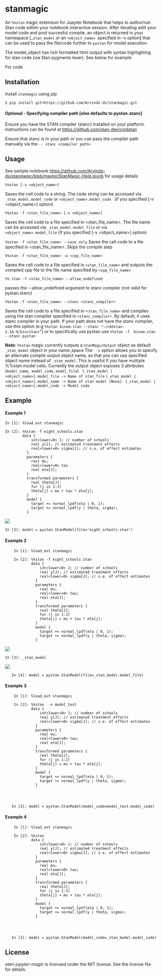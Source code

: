 stanmagic
====================

An `%%stan` magic extension for Jupyter Notebook that helps to author/run Stan code within your notebook  interactive session.  After iterating with your model code and post succesful compile,  an object is returned in your namespace [_`stan_model` or an `<object_name> `specified in -v option] that can be used to pass the file/code further to `pystan` for model execution.

 The model_object has rich formatted html  output with syntax highlighting for stan code (via Stan pygments lexer). See below for example

For code


Installation
------------

Install ``stanmagic`` using pip


    $ pip install git+https://github.com/Arvinds-ds/stanmagic.git



#### Optional - Specifying compiler path [else defaults to pystan.stanc]

Ensure you have the STAN compiler (stanc) installed on your platform. Instructions
can be found at https://github.com/stan-dev/cmdstan

Ensure that stanc is in your path or you can pass the compiler path
manually  via the `-- stanc <compiler path>`


Usage
-----
See sample notebook https://github.com/Arvinds-ds/stanmagic/blob/master/StanMagic-Help.ipynb
for usage details

`%%stan [-v <object_name>]`

  Saves the cell code to a string. The code string can be accessed via ` _stan_model.model_code ` or `<object_name>.model_code ` (if you specified  [-v  <object_name\>] option)

`%%stan -f <stan_file_name> [-v <object_name>]`

  Saves the cell code to a file specified in <stan_file_name>. The file name can  be accessed via `_stan_model.model_file` or via ` <object_name>.model_file` (if you specified  [-v  <object_name\>] option)

`%%stan -f <stan_file_name> --save_only`
  Saves the cell code to a file specified in <stan_file_name>. Skips the compile step

`%%stan -f <stan_file_name> -o <cpp_file_name>`

  Saves the cell code to a file specified in `<stan_file_name>` and outputs the
  compiled cpp file to the file name specified by `<cpp_file_name>`

`%% stan -f <stan_file_name> --allow_undefined`

  passes the --allow_undefined argument to stanc compiler (not valid for pystan.stanc)

`%%stan -f <stan_file_name> --stanc <stanc_compiler>`

  Saves the cell code to a file specified in <`stan_file_name>` and compiles
  using the stan compiler specified in `<stanc_compiler>`. By default, it uses
  stanc compiler in your path. If your path does not have the stanc compiler,
  use this option (e.g `%%stan binom.stan --stanc "~/cmdstan-2.16.0/bin/stanc`") or
  to specifically use pystan use  `%%stan -f  binom.stan --stanc pystan`

__Note__:
  `%%stan`  magic currently outputs a `StanMagicOutput` object as default `_stan_model` object in your
  name_space
         The  ` -v` option allows you to specify an alternate compile output object name, so that
           you can use specified object name instead of `_stan_model`.
           This is useful if you have multiple %%stan model cells. Currently the output object
           exposes 3 attributes (`model_name`,` model_code`, `model_file`)
          ` [_stan_model | <object_name>].model_file -> Name of stan_file`
           `[_stan_model | <object_name>].model_name -> Name of stan model [None]`
          ` [_stan_model | <object_name>].model_code -> Model code`


Example
--------

#### Example 1

    In [1]: %load_ext stanmagic

    In [2]: %%stan -f eight_schools.stan
            data {
                int<lower=0> J; // number of schools
                real y[J]; // estimated treatment effects
                real<lower=0> sigma[J]; // s.e. of effect estimates
              }
              parameters {
                real mu;
                real<lower=0> tau
                real eta[J];
              }
              transformed parameters {
                real theta[J];
                for (j in 1:J)
                theta[j] = mu + tau * eta[j];
              }
              model {
                target += normal_lpdf(eta | 0, 1);
                target += normal_lpdf(y | theta, sigma);
              }

![](images/sc3.png) 

    In [3]: model = pystan.StanModel(file='eight_schools.stan')



#### Example 2

        In [1]: %load_ext stanmagic

        In [2]: %%stan -f eight_schools.stan
                data {
                    int<lower=0> J; // number of schools
                    real y[J]; // estimated treatment effects
                    real<lower=0> sigma[J]; // s.e. of effect estimates
                  }
                  parameters {
                    real mu;
                    real<lower=0> tau;
                    real eta[J];
                  }
                  transformed parameters {
                    real theta[J];
                    for (j in 1:J)
                    theta[j] = mu + tau * eta[j];
                  }
                  model {
                    target += normal_lpdf(eta | 0, 1);
                    target += normal_lpdf(y | theta, sigma);
                  }

![](images/sc0.png)



	In [3]: _stan_model

![](images/sc1.png)

       In [4]: model = pystan.StanModel(file=_stan_model.model_file)
       
#### Example 3

        In [1]: %load_ext stanmagic

        In [2]: %%stan  -v model_test
                data {
                    int<lower=0> J; // number of schools
                    real y[J]; // estimated treatment effects
                    real<lower=0> sigma[J]; // s.e. of effect estimates
                  }
                  parameters {
                    real mu;
                    real<lower=0> tau;
                    real eta[J];
                  }
                  transformed parameters {
                    real theta[J];
                    for (j in 1:J)
                    theta[j] = mu + tau * eta[j];
                  }
                  model {
                    target += normal_lpdf(eta | 0, 1);
                    target += normal_lpdf(y | theta, sigma);
                  }




       In [3]: model = pystan.StanModel(model_code=model_test.model_code)

#### Example 4

        In [1]: %load_ext stanmagic

        In [2]: %%stan 
                data {
                    int<lower=0> J; // number of schools
                    real y[J]; // estimated treatment effects
                    real<lower=0> sigma[J]; // s.e. of effect estimates
                  }
                  parameters {
                    real mu;
                    real<lower=0> tau;
                    real eta[J];
                  }
                  transformed parameters {
                    real theta[J];
                    for (j in 1:J)
                    theta[j] = mu + tau * eta[j];
                  }
                  model {
                    target += normal_lpdf(eta | 0, 1);
                    target += normal_lpdf(y | theta, sigma);
                  }




       In [3]: model = pystan.StanModel(model_code=_stan_model.model_code)
       
License
-------

*stan-jupyter-magic* is licensed under the MIT license. See the
license file for details.
